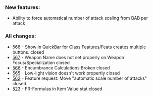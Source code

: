 ### New features:
- Ability to force automatical number of attack scaling from BAB per attack

### All changes:
- [568](https://github.com/Rughalt/D35E/issues/568) - Show in QuickBar for Class Features/Feats creates multiple buttons. closed 
- [567](https://github.com/Rughalt/D35E/issues/567) - Weapon Name does not set properly on Weapon Focus/Specialization closed 
- [566](https://github.com/Rughalt/D35E/issues/566) - Encumbrance Calculations Broken closed 
- [565](https://github.com/Rughalt/D35E/issues/565) - Low-light vision doesn't work propertly closed 
- [562](https://github.com/Rughalt/D35E/issues/562) - Feature request: Move "automatic scale number of attacks" closed 
- [523](https://github.com/Rughalt/D35E/issues/523) - FR-Formulas in Item Value stat closed